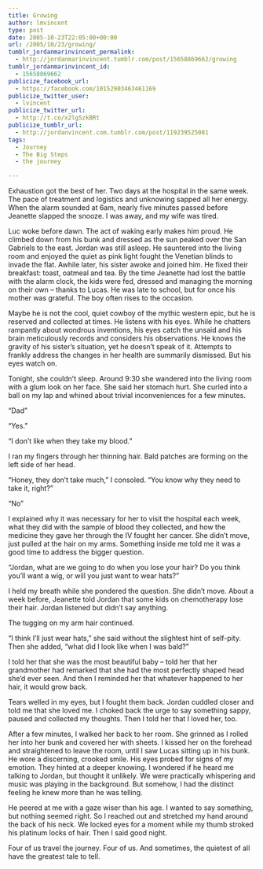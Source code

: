 ```yaml
---
title: Growing
author: lmvincent
type: post
date: 2005-10-23T22:05:00+00:00
url: /2005/10/23/growing/
tumblr_jordanmarinvincent_permalink:
  - http://jordanmarinvincent.tumblr.com/post/15658869662/growing
tumblr_jordanmarinvincent_id:
  - 15658869662
publicize_facebook_url:
  - https://facebook.com/10152903463461169
publicize_twitter_user:
  - lvincent
publicize_twitter_url:
  - http://t.co/x2lgSzkBRt
publicize_tumblr_url:
  - http://jordanvincent.com.tumblr.com/post/119239525081
tags:
  - Journey
  - The Big Steps
  - the journey

---
```

Exhaustion got the best of her. Two days at the hospital in the same week. The pace of treatment and logistics and unknowing sapped all her energy. When the alarm sounded at 6am, nearly five minutes passed before Jeanette slapped the snooze. I was away, and my wife was tired.

Luc woke before dawn. The act of waking early makes him proud. He climbed down from his bunk and dressed as the sun peaked over the San Gabriels to the east. Jordan was still asleep. He sauntered into the living room and enjoyed the quiet as pink light fought the Venetian blinds to invade the flat. Awhile later, his sister awoke and joined him. He fixed their breakfast: toast, oatmeal and tea. By the time Jeanette had lost the battle with the alarm clock, the kids were fed, dressed and managing the morning on their own – thanks to Lucas. He was late to school, but for once his mother was grateful. The boy often rises to the occasion.<a name="more"></a>

Maybe he is not the cool, quiet cowboy of the mythic western epic, but he is reserved and collected at times. He listens with his eyes. While he chatters rampantly about wondrous inventions, his eyes catch the unsaid and his brain meticulously records and considers his observations. He knows the gravity of his sister’s situation, yet he doesn’t speak of it. Attempts to frankly address the changes in her health are summarily dismissed. But his eyes watch on.

Tonight, she couldn’t sleep. Around 9:30 she wandered into the living room with a glum look on her face. She said her stomach hurt. She curled into a ball on my lap and whined about trivial inconveniences for a few minutes.

“Dad”

“Yes.”

“I don’t like when they take my blood.”

I ran my fingers through her thinning hair. Bald patches are forming on the left side of her head.

“Honey, they don’t take much,” I consoled. “You know why they need to take it, right?”

“No”

I explained why it was necessary for her to visit the hospital each week, what they did with the sample of blood they collected, and how the medicine they gave her through the IV fought her cancer. She didn’t move, just pulled at the hair on my arms. Something inside me told me it was a good time to address the bigger question.

“Jordan, what are we going to do when you lose your hair? Do you think you’ll want a wig, or will you just want to wear hats?”

I held my breath while she pondered the question. She didn’t move. About a week before, Jeanette told Jordan that some kids on chemotherapy lose their hair. Jordan listened but didn’t say anything.

The tugging on my arm hair continued.

“I think I’ll just wear hats,” she said without the slightest hint of self-pity. Then she added, “what did I look like when I was bald?”

I told her that she was the most beautiful baby – told her that her grandmother had remarked that she had the most perfectly shaped head she’d ever seen. And then I reminded her that whatever happened to her hair, it would grow back.

Tears welled in my eyes, but I fought them back. Jordan cuddled closer and told me that she loved me. I choked back the urge to say something sappy, paused and collected my thoughts. Then I told her that I loved her, too.

After a few minutes, I walked her back to her room. She grinned as I rolled her into her bunk and covered her with sheets. I kissed her on the forehead and straightened to leave the room, until I saw Lucas sitting up in his bunk. He wore a discerning, crooked smile. His eyes probed for signs of my emotion. They hinted at a deeper knowing. I wondered if he heard me talking to Jordan, but thought it unlikely. We were practically whispering and music was playing in the background. But somehow, I had the distinct feeling he knew more than he was telling.

He peered at me with a gaze wiser than his age. I wanted to say something, but nothing seemed right. So I reached out and stretched my hand around the back of his neck. We locked eyes for a moment while my thumb stroked his platinum locks of hair. Then I said good night.

Four of us travel the journey. Four of us. And sometimes, the quietest of all have the greatest tale to tell.

<div class="blogger-post-footer">
  <img loading="lazy" src="https://blogger.googleusercontent.com/tracker/9039099668816362935-3956703211139693399?l=jordansjourney2.blogspot.com" alt="" width="1" height="1" />
</div>